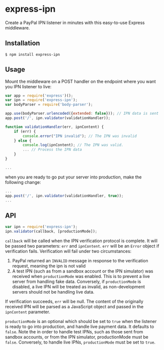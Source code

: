 # express-ipn
Create a PayPal IPN listener in minutes with this easy-to-use Express middleware.

## Installation

```
$ npm install express-ipn
```

## Usage

Mount the middleware on a POST handler on the endpoint where you want you IPN listener to live:

```js
var app = require('express')();
var ipn = require('express-ipn');
var bodyParser = require('body-parser');

app.use(bodyParser.urlencoded({extended: false})); // IPN data is sent in the body as x-www-form-urlencoded data
app.post('/', ipn.validator(validationHandler));

function validationHandler(err, ipnContent) {
    if (err) {
        console.error("IPN invalid"); // The IPN was invalid
    } else {
        console.log(ipnContent); // The IPN was valid.
        ... // Process the IPN data
    }
}

...

```

when you are ready to go put your server into production, make the following change:
```js
...
app.post('/', ipn.validator(validationHandler, true));
...
```
## API

```js
var ipn = require('express-ipn');
ipn.validator(callback, [productionMode]);
```

`callback` will be called when the IPN verification protocol is complete. 
It will be passed two parameters: `err` and `ipnContent`.  `err` will be an `Error` object if verification fails.
Verification will fail under two circumstances:
 
 1. PayPal returned an `INVALID` message in response to the verification request, meaning the ipn is not valid
 2. A test IPN (such as from a sandbox account or the IPN simulator) was received when `productionMode` was enabled.
 This is to prevent a live server from handling fake data.  Conversely, if `productionMode` is disabled, a 
 live IPN will be treated as invalid, as non-development servers should not be handling live data.
 
 If verification succeeds, `err` will be null.  The content of the originally received IPN will be parsed as a 
 JavaScript object and passed in the `ipnContent` parameter.

`productionMode` is an optional which should be set to `true` when the listener is ready to go into production, and handle
live payment data.  It defaults to `false`.  Note the in order to handle test IPNs, such as those sent from sandbox 
accounts, or from the IPN simulator, productionMode must be `false`.  Conversely, to handle live IPNs, `productionMode`
must be set to `true`.
